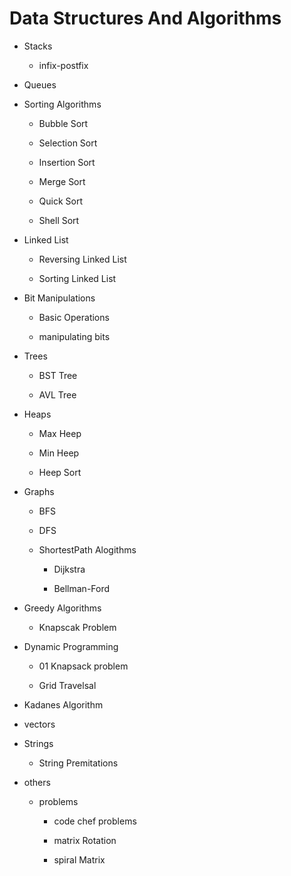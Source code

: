 # Data Structures And Algorithms

* Stacks
    * infix-postfix

* Queues

* Sorting Algorithms

    * Bubble Sort

    * Selection Sort

    * Insertion Sort

    * Merge Sort

    * Quick Sort

    * Shell Sort 

* Linked List
    * Reversing Linked List

    * Sorting Linked List
* Bit Manipulations
    * Basic Operations

    * manipulating bits
* Trees
    * BST Tree

    * AVL Tree
* Heaps
    * Max Heep

    * Min Heep

    * Heep Sort
* Graphs
    * BFS

    * DFS

    * ShortestPath Alogithms

        * Dijkstra

        * Bellman-Ford


* Greedy Algorithms

    * Knapscak Problem


* Dynamic Programming

    * 01 Knapsack problem

    * Grid Travelsal

* Kadanes Algorithm


* vectors

* Strings
    * String Premitations

* others
    * problems
        * code chef problems

        * matrix Rotation
        
        * spiral Matrix